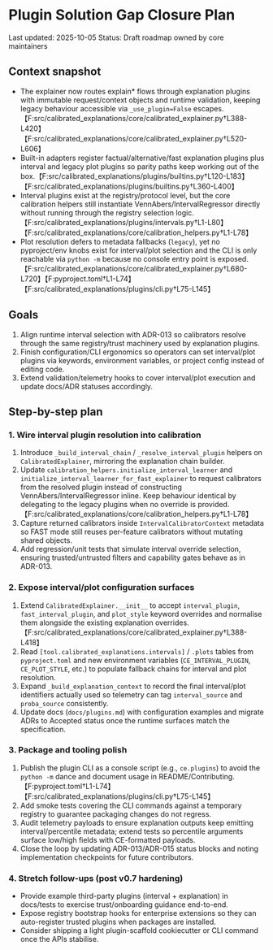 # Plugin Solution Gap Closure Plan

Last updated: 2025-10-05
Status: Draft roadmap owned by core maintainers

## Context snapshot

- The explainer now routes explain* flows through explanation plugins with
  immutable request/context objects and runtime validation, keeping legacy
  behaviour accessible via `_use_plugin=False` escapes.【F:src/calibrated_explanations/core/calibrated_explainer.py†L388-L420】【F:src/calibrated_explanations/core/calibrated_explainer.py†L520-L606】
- Built-in adapters register factual/alternative/fast explanation plugins plus
  interval and legacy plot plugins so parity paths keep working out of the box.【F:src/calibrated_explanations/plugins/builtins.py†L120-L183】【F:src/calibrated_explanations/plugins/builtins.py†L360-L400】
- Interval plugins exist at the registry/protocol level, but the core calibration
  helpers still instantiate VennAbers/IntervalRegressor directly without running
  through the registry selection logic.【F:src/calibrated_explanations/plugins/intervals.py†L1-L80】【F:src/calibrated_explanations/core/calibration_helpers.py†L1-L78】
- Plot resolution defers to metadata fallbacks (`legacy`), yet no pyproject/env
  knobs exist for interval/plot selection and the CLI is only reachable via
  `python -m` because no console entry point is exposed.【F:src/calibrated_explanations/core/calibrated_explainer.py†L680-L720】【F:pyproject.toml†L1-L74】【F:src/calibrated_explanations/plugins/cli.py†L75-L145】

## Goals

1. Align runtime interval selection with ADR-013 so calibrators resolve through
   the same registry/trust machinery used by explanation plugins.
2. Finish configuration/CLI ergonomics so operators can set interval/plot
   plugins via keywords, environment variables, or project config instead of
   editing code.
3. Extend validation/telemetry hooks to cover interval/plot execution and update
   docs/ADR statuses accordingly.

## Step-by-step plan

### 1. Wire interval plugin resolution into calibration

1. Introduce `_build_interval_chain` / `_resolve_interval_plugin` helpers on
   `CalibratedExplainer`, mirroring the explanation chain builder.
2. Update `calibration_helpers.initialize_interval_learner` and
   `initialize_interval_learner_for_fast_explainer` to request calibrators from
   the resolved plugin instead of constructing VennAbers/IntervalRegressor
   inline. Keep behaviour identical by delegating to the legacy plugins when no
   override is provided.【F:src/calibrated_explanations/core/calibration_helpers.py†L1-L78】
3. Capture returned calibrators inside `IntervalCalibratorContext` metadata so
   FAST mode still reuses per-feature calibrators without mutating shared
   objects.
4. Add regression/unit tests that simulate interval override selection,
   ensuring trusted/untrusted filters and capability gates behave as in ADR-013.

### 2. Expose interval/plot configuration surfaces

1. Extend `CalibratedExplainer.__init__` to accept `interval_plugin`,
   `fast_interval_plugin`, and `plot_style` keyword overrides and normalise them
   alongside the existing explanation overrides.【F:src/calibrated_explanations/core/calibrated_explainer.py†L388-L418】
2. Read `[tool.calibrated_explanations.intervals]` / `.plots` tables from
   `pyproject.toml` and new environment variables (`CE_INTERVAL_PLUGIN`,
   `CE_PLOT_STYLE`, etc.) to populate fallback chains for interval and plot
   resolution.
3. Expand `_build_explanation_context` to record the final interval/plot
   identifiers actually used so telemetry can tag `interval_source` and
   `proba_source` consistently.
4. Update docs (`docs/plugins.md`) with configuration examples and migrate ADRs
   to Accepted status once the runtime surfaces match the specification.

### 3. Package and tooling polish

1. Publish the plugin CLI as a console script (e.g., `ce.plugins`) to avoid the
   `python -m` dance and document usage in README/Contributing.【F:pyproject.toml†L1-L74】【F:src/calibrated_explanations/plugins/cli.py†L75-L145】
2. Add smoke tests covering the CLI commands against a temporary registry to
   guarantee packaging changes do not regress.
3. Audit telemetry payloads to ensure explanation outputs keep emitting
   interval/percentile metadata; extend tests so percentile arguments surface
   low/high fields with CE-formatted payloads.
4. Close the loop by updating ADR-013/ADR-015 status blocks and noting
   implementation checkpoints for future contributors.

### 4. Stretch follow-ups (post v0.7 hardening)

- Provide example third-party plugins (interval + explanation) in docs/tests to
  exercise trust/onboarding guidance end-to-end.
- Expose registry bootstrap hooks for enterprise extensions so they
  can auto-register trusted plugins when packages are installed.
- Consider shipping a light plugin-scaffold cookiecutter or CLI command once the
  APIs stabilise.
